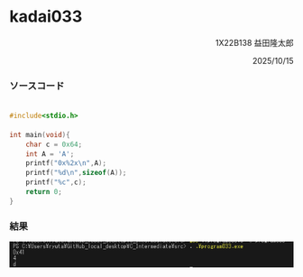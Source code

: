 # kadai033
<div style = "text-align:right">
1X22B138 益田隆太郎

2025/10/15
</div>

### ソースコード
```c

#include<stdio.h>

int main(void){
    char c = 0x64;
    int A = 'A';
    printf("0x%2x\n",A);
    printf("%d\n",sizeof(A));
    printf("%c",c);
    return 0;
}
```

### 結果
![alt text](../images/kadai033.png)